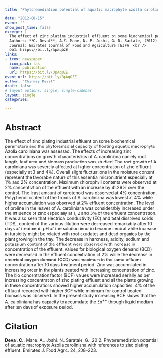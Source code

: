 ```yaml
---
title: "Phytoremediation potential of aquatic macrophyte Azolla caroliniana with references to zinc plating effluent"

date: "2012-08-15"
event: ''
show_post_time: false
excerpt: |
  The effect of zinc plating industrial effluent on some biochemical parameters and the phytoremedial capacity of floating aquatic macrophyte Azolla caroliniana was assessed. We found that A. caroliniana has significant capacity to accumulate the Zn<sup>++</sup> through liquid medium after ten days of exposure period.<br><br>
  Authors: **C. Deval**, A.V. Mane, N. P. Joshi, G. D. Sartale, (2012). <br/>
  Journal: Emirates Journal of Food and Agriculture [EJFA] <br />
  DOI: https://bit.ly/3pAqOZE
links:
- icon: newspaper
  icon_pack: fas
  name: publication
  url: https://bit.ly/3pAqOZE
event_url: https://bit.ly/3pAqOZE
author: "Chinmay Deval"
draft: false
# layout options: single, single-sidebar
layout: single
categories:

---
```


# Abstract

The effect of zinc plating industrial effluent on some biochemical parameters and the phytoremedial capacity of floating aquatic macrophyte Azolla caroliniana was assessed. The effects of increasing zinc concentrations on growth characteristics of A. caroliniana namely root length, leaf area and biomass production was studied. The root growth of A. caroliniana was severely affected at higher concentration of zinc effluent (especially at 3 and 4%). Overall slight fluctuations in the moisture content represent the favorable nature of this essential micronutrient especially at 1% and 2% concentration. Maximum chlorophyll contents were observed at 2% concentration of the effluent with an increase by 41.29% over the control. The least amount of carotenoid was observed at 4% concentration. Polyphenol content of the fronds of A. caroliniana was lowest at 4% while higher accumulation was observed at 2% effluent concentration. The level of proline in the leaves of A. caroliniana was considerably increased under the influence of zinc especially at 1, 2 and 3% of the effluent concentration. It was also seen that electrical conductivity (EC) and total dissolved solids (TDS), content of the various dilution were decreased remarkably after 10 days of treatment. pH of the solution tend to become neutral while increase in turbidity might be related with root exudates and dead organics by the plant growing in the tray. The decrease in hardness, acidity, sodium and potassium content of the effluent were observed with increase in concentration of the effluent. Values for biological oxygen demand (BOD) were decreased in the effluent concentration of 2% while the decrease in chemical oxygen demand (COD) was maximum in the same effluent concentration after 10 days treatment period. Zinc was accumulated in increasing order in the plants treated with increasing concentration of zinc. The bio concentration factor (BCF) values were increased serially as per increasing concentration of zinc plating effluent and all the plants growing in these concentrations showed higher accumulation capacities. 4% of the effluent recorded with higher BCF while minimum for control treated biomass was observed. In the present study increasing BCF shows that the A. caroliniana has capacity to accumulate the Zn<sup>++</sup> through liquid medium after ten days of exposure period.


# Citation

**Deval, C.**, Mane, A., Joshi, N., Saratale, G., 2012. Phytoremediation potential of aquatic macrophyte Azolla caroliniana with references to zinc plating effluent. Emirates J. Food Agric. 24, 208–223.


